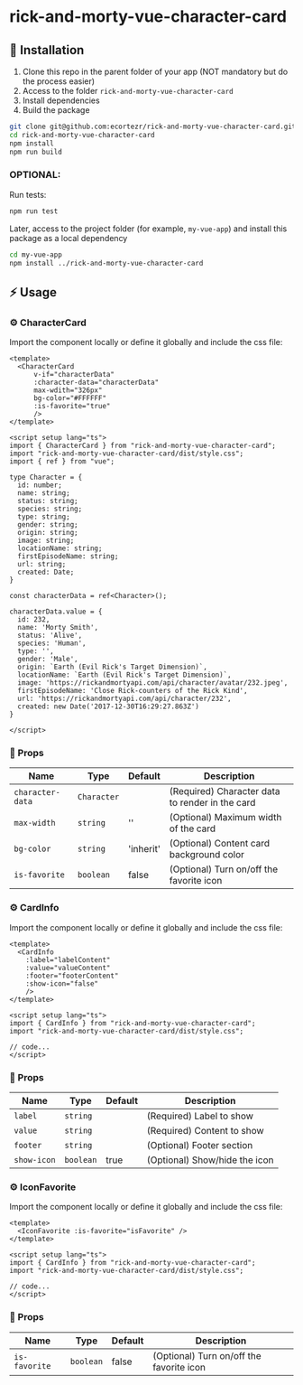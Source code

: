 # rick-and-morty-vue-character-card

## 🚀 Installation

1. Clone this repo in the parent folder of your app (NOT mandatory but do the process easier)
2. Access to the folder `rick-and-morty-vue-character-card`
3. Install dependencies
4. Build the package

```bash
git clone git@github.com:ecortezr/rick-and-morty-vue-character-card.git
cd rick-and-morty-vue-character-card
npm install
npm run build
```
### OPTIONAL:

Run tests:

```sh
npm run test
```

Later, access to the project folder (for example, `my-vue-app`) and install this package as a local dependency


```bash
cd my-vue-app
npm install ../rick-and-morty-vue-character-card
```

## ⚡ Usage

### ⚙️ CharacterCard

Import the component locally or define it globally and include the css file:

```vue
<template>
  <CharacterCard
      v-if="characterData"
      :character-data="characterData"
      max-wdith="326px"
      bg-color="#FFFFFF"
      :is-favorite="true"
      />
</template>

<script setup lang="ts">
import { CharacterCard } from "rick-and-morty-vue-character-card";
import "rick-and-morty-vue-character-card/dist/style.css";
import { ref } from "vue";

type Character = {
  id: number;
  name: string;
  status: string;
  species: string;
  type: string;
  gender: string;
  origin: string;
  image: string;
  locationName: string;
  firstEpisodeName: string;
  url: string;
  created: Date;
}

const characterData = ref<Character>();

characterData.value = {
  id: 232,
  name: 'Morty Smith',
  status: 'Alive',
  species: 'Human',
  type: '',
  gender: 'Male',
  origin: `Earth (Evil Rick's Target Dimension)`,
  locationName: `Earth (Evil Rick's Target Dimension)`,
  image: 'https://rickandmortyapi.com/api/character/avatar/232.jpeg',
  firstEpisodeName: 'Close Rick-counters of the Rick Kind',
  url: 'https://rickandmortyapi.com/api/character/232',
  created: new Date('2017-12-30T16:29:27.863Z')
}

</script>
```

### 📃 Props

| Name       | Type               | Default | Description                        |
| ---------- | ------------------ | ------- | ---------------------------------- |
| `character-data`    | `Character` |         | (Required) Character data to render in the card                     |
| `max-width`    | `string`           | '' | (Optional) Maximum width of the card   |
| `bg-color`    | `string`           | 'inherit' | (Optional) Content card background color    |
| `is-favorite` | `boolean`          | false   | (Optional) Turn on/off the favorite icon |

### ⚙️ CardInfo

Import the component locally or define it globally and include the css file:

```vue
<template>
  <CardInfo
    :label="labelContent"
    :value="valueContent"
    :footer="footerContent"
    :show-icon="false"
    />
</template>

<script setup lang="ts">
import { CardInfo } from "rick-and-morty-vue-character-card";
import "rick-and-morty-vue-character-card/dist/style.css";

// code...
</script>
```

### 📃 Props

| Name       | Type               | Default | Description                        |
| ---------- | ------------------ | ------- | ---------------------------------- |
| `label`    | `string`  |         | (Required) Label to show                     |
| `value`    | `string` |         | (Required) Content to show                   |
| `footer`    | `string`           |  | (Optional) Footer section   |
| `show-icon` | `boolean`          | true   | (Optional) Show/hide the icon |

### ⚙️ IconFavorite

Import the component locally or define it globally and include the css file:

```vue
<template>
  <IconFavorite :is-favorite="isFavorite" />
</template>

<script setup lang="ts">
import { CardInfo } from "rick-and-morty-vue-character-card";
import "rick-and-morty-vue-character-card/dist/style.css";

// code...
</script>
```

### 📃 Props

| Name       | Type               | Default | Description                        |
| ---------- | ------------------ | ------- | ---------------------------------- |
| `is-favorite` | `boolean`          | false   | (Optional) Turn on/off the favorite icon |
